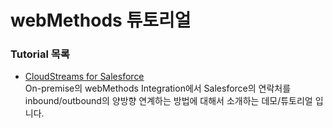 # webMethods 튜토리얼  
  
  
  ### Tutorial 목록  
  * [CloudStreams for Salesforce](./CloudStreams/)  
  On-premise의 webMethods Integration에서 Salesforce의 연락처를 inbound/outbound의 양방향 연계하는 방법에 대해서 소개하는 데모/튜토리얼 입니다.  
  
  
  
